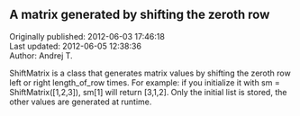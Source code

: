 ## A matrix generated by shifting the zeroth row  
Originally published: 2012-06-03 17:46:18  
Last updated: 2012-06-05 12:38:36  
Author: Andrej T.  
  
ShiftMatrix is a class that generates matrix values by shifting the zeroth row left or right length_of_row times. For example: if you initialize it with sm = ShiftMatrix([1,2,3]), sm[1] will return [3,1,2]. Only the initial list is stored, the other values are generated at runtime.